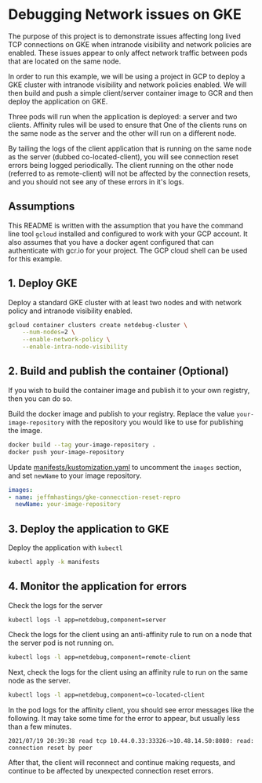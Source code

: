 # Debugging Network issues on GKE

The purpose of this project is to demonstrate issues affecting long lived TCP
connections on GKE when intranode visibility and network policies are enabled.
These issues appear to only affect network traffic between pods that are
located on the same node.

In order to run this example, we will be using a project in GCP to deploy a
GKE cluster with intranode visibility and network policies enabled. We will
then build and push a simple client/server container image to GCR and then
deploy the application on GKE.

Three pods will run when the application is deployed: a server and two clients.
Affinity rules will be used to ensure that One of the clients runs on the same
node as the server and the other will run on a different node.

By tailing the logs of the client application that is running on the same node
as the server (dubbed co-located-client), you will see connection
reset errors being logged periodically. The client running on the other node
(referred to as remote-client) will not be affected by the connection
resets, and you should not see any of these errors in it's logs.


## Assumptions

This README is written with the assumption that you have the command line tool
`gcloud` installed and configured to work with your GCP account. It also
assumes that you have a docker agent configured that can authenticate with
gcr.io for your project. The GCP cloud shell can be used for this example.

## 1. Deploy GKE

Deploy a standard GKE cluster with at least two nodes and with network policy
and intranode visibility enabled.

```bash
gcloud container clusters create netdebug-cluster \
    --num-nodes=2 \
    --enable-network-policy \
    --enable-intra-node-visibility
```

## 2. Build and publish the container (Optional)

If you wish to build the container image and publish it to your own registry,
then you can do so.

Build the docker image and publish to your registry. Replace the value
`your-image-repository` with the repository you would like to use for
publishing the image.

```bash
docker build --tag your-image-repository .
docker push your-image-repository
```

Update [manifests/kustomization.yaml](./manifests/kustomization.yaml) to
uncomment the `images` section, and set `newName` to your image repository.

```yaml
images:
- name: jeffmhastings/gke-connecction-reset-repro
  newName: your-image-repository
```

## 3. Deploy the application to GKE

Deploy the application with `kubectl`

```bash
kubectl apply -k manifests
```

## 4. Monitor the application for errors

Check the logs for the server

```
kubectl logs -l app=netdebug,component=server
```

Check the logs for the client using an anti-affinity rule to run on a node
that the server pod is not running on.

```bash
kubectl logs -l app=netdebug,component=remote-client
```

Next, check the logs for the client using an affinity rule to run on the same
node as the server.

```bash
kubectl logs -l app=netdebug,component=co-located-client
```

In the pod logs for the affinity client, you should see error messages like
the following. It may take some time for the error to appear, but usually less
than a few minutes.

```
2021/07/19 20:39:38 read tcp 10.44.0.33:33326->10.48.14.50:8080: read: connection reset by peer
```

After that, the client will reconnect and continue making requests, and continue
to be affected by unexpected connection reset errors.
